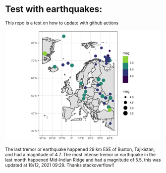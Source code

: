<!-- README.md is generated from README.Rmd. Please edit that file -->

Test with earthquakes:
======================

This repo is a test on how to update with github actions

![](man/figures/README-unnamed-chunk-2-1.png)

The last tremor or earthquake happened 29 km ESE of Buston, Tajikistan,
and had a magnitude of 4.7. The most intense tremor or earthquake in the
last month happened Mid-Indian Ridge and had a magnitude of 5.5, this
was updated at 18/12, 2021 09:29. Thanks stackoverflow!!
